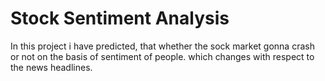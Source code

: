 # Stock Sentiment Analysis

In this project i have predicted, that whether the sock market gonna crash or not on the basis of sentiment of people.
which changes with respect to the news headlines.
